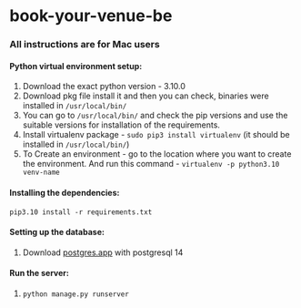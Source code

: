 # book-your-venue-be

### All instructions are for Mac users

#### Python virtual environment setup:

1. Download the exact python version - 3.10.0
2. Download pkg file install it and then you can check, binaries were installed in ```/usr/local/bin/```
3. You can go to ```/usr/local/bin/``` and check the pip versions and use the suitable versions for installation of the requirements.
4. Install virtualenv package - ```sudo pip3 install virtualenv``` (it should be installed in ```/usr/local/bin/```)
5. To Create an environment - go to the location where you want to create the environment. And run this command - ```virtualenv -p python3.10 venv-name```


#### Installing the dependencies:
```pip3.10 install -r requirements.txt```


#### Setting up the database:
1. Download [postgres.app](https://postgresapp.com/) with postgresql 14

#### Run the server:
1. ```python manage.py runserver```
